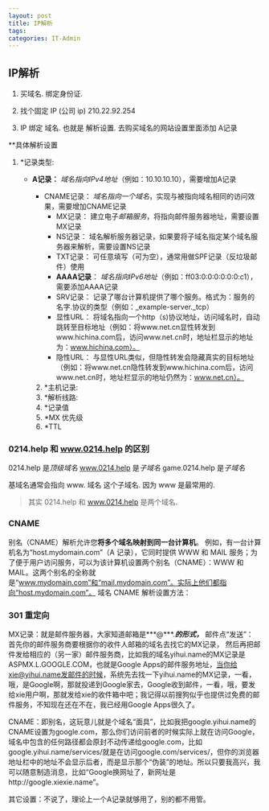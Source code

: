 ```yaml
---
layout: post
title: IP解析
tags: 
categories: IT-Admin
---
```


## IP解析
1. 买域名. 绑定身份证.

2. 找个固定 IP (公司 ip) 210.22.92.254

3. IP 绑定 域名. 
也就是 解析设置. 
去购买域名的网站设置里面添加 A记录

**具体解析设置

1. *记录类型:
	- **A记录：**
		*域名指向IPv4地址*（例如：10.10.10.10），需要增加A记录
		- CNAME记录：
			*域名指向一个域名*，实现与被指向域名相同的访问效果，需要增加CNAME记录
			- MX记录：
				建立电子*邮箱服务*，将指向邮件服务器地址，需要设置MX记录
			- NS记录：
				域名解析服务器记录，如果要将子域名指定某个域名服务器来解析，需要设置NS记录
			- TXT记录：
				可任意填写（可为空），通常用做SPF记录（反垃圾邮件）使用
			- **AAAA记录**：
				*域名指向IPv6地址*（例如：ff03:0:0:0:0:0:0:c1），需要添加AAAA记录
			- SRV记录：
				记录了哪台计算机提供了哪个服务。格式为：服务的名字.协议的类型（例如：_example-server._tcp）
			- 显性URL：
				将域名指向一个http（s)协议地址，访问域名时，自动跳转至目标地址（例如：将www.net.cn显性转发到www.hichina.com后，访问www.net.cn时，地址栏显示的地址为：www.hichina.com）。
			- 隐性URL：
				与显性URL类似，但隐性转发会隐藏真实的目标地址（例如：将www.net.cn隐性转发到www.hichina.com后，访问www.net.cn时，地址栏显示的地址仍然为：www.net.cn）。


		2. *主机记录:
		3. *解析线路:
		4. *记录值
		5. *MX 优先级
		6. *TTL



### 0214.help  和 www.0214.help  的区别

0214.help      是*顶级域名*
www.0214.help  是*子域名*
game.0214.help 是*子域名*

基域名通常会指向 www. 域名  这个子域名.  因为 www 是最常用的.

> 其实 0214.help  和 www.0214.help 是两个域名.

 


### CNAME
别名（CNAME）解析允许您**将多个域名映射到同一台计算机**。
例如，有一台计算机名为“host.mydomain.com”（A 记录），它同时提供 WWW 和 MAIL 服务；为了便于用户访问服务，可以为该计算机设置两个别名（CNAME）：WWW 和 MAIL。这两个别名的全称就是“www.mydomain.com”和“mail.mydomain.com”。实际上他们都指向“host.mydomain.com”。
域名 CNAME 解析设置方法：


### 301 重定向







MX记录：就是邮件服务器，大家知道邮箱是***@***.***的形式，***
邮件点“发送”：
首先你的邮件服务商要根据你的收件人邮箱的域名去找它的MX记录，
然后再把邮件发给相应的（另一家）邮件服务商，比如我的域名yihui.name的MX记录是ASPMX.L.GOOGLE.COM，也就是Google Apps的邮件服务地址，当你给xie@yihui.name发邮件的时候，系统先去找一下yihui.name的MX记录，一看，哦，是Google啊，那就投递到Google家去，Google收到邮件，一看，哦，要发给xie用户啊，那就发给xie的收件箱中吧；我记得以前搜狗似乎也提供过免费的邮件服务，不知现在还在不在，我已经用Google Apps很久了。

CNAME：即别名，这玩意儿就是个域名“面具”，比如我把google.yihui.name的CNAME设置为google.com，那么你们访问前者的时候实际上就在访问Google，域名中包含的任何路径都会原封不动传递给google.com，比如google.yihui.name/services/就是在访问google.com/services/，但你的浏览器地址栏中的地址不会显示后者，而是显示那个“伪装”的地址。所以只要我高兴，我可以随意制造消息，比如“Google换网址了，新网址是http://google.xiexie.name”。

其它设置：不说了，理论上一个A记录就够用了，别的都不用管。


